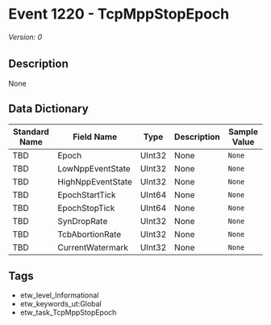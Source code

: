 # Event 1220 - TcpMppStopEpoch
###### Version: 0

## Description
None

## Data Dictionary
|Standard Name|Field Name|Type|Description|Sample Value|
|---|---|---|---|---|
|TBD|Epoch|UInt32|None|`None`|
|TBD|LowNppEventState|UInt32|None|`None`|
|TBD|HighNppEventState|UInt32|None|`None`|
|TBD|EpochStartTick|UInt64|None|`None`|
|TBD|EpochStopTick|UInt64|None|`None`|
|TBD|SynDropRate|UInt32|None|`None`|
|TBD|TcbAbortionRate|UInt32|None|`None`|
|TBD|CurrentWatermark|UInt32|None|`None`|

## Tags
* etw_level_Informational
* etw_keywords_ut:Global
* etw_task_TcpMppStopEpoch